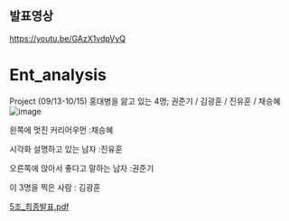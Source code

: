 ## 발표영상
https://youtu.be/GAzX1vdpVyQ

# Ent_analysis
 Project (09/13-10/15)
 홍대병을 앓고 있는 4명; 권준기 / 김광훈 / 진유훈 / 채승혜
![image](https://user-images.githubusercontent.com/60537388/133298732-ec82493d-099f-45d2-8670-32efa2f963cb.png)

왼쪽에 멋진 커리어우먼 :채승혜

시각화 설명하고 있는 남자 :진유훈

오른쪽에 앉아서 좋다고 말하는 남자 :권준기

이 3명을 찍은 사람 : 김광훈

[5조_최종발표.pdf](https://github.com/kikiru328/enterprise_analysis/files/7362215/5._.pdf)
